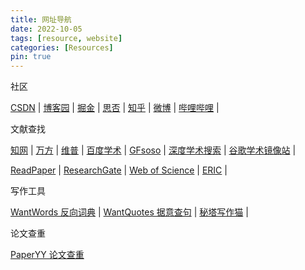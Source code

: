 ```yaml
---
title: 网址导航
date: 2022-10-05
tags: [resource, website]
categories: [Resources]
pin: true
---
```


社区

 [CSDN](https://www.csdn.net/) | [博客园](https://www.cnblogs.com/) | [掘金](https://juejin.cn/) | [思否](https://segmentfault.com/) | [知乎](https://www.zhihu.com/) | [微博](https://weibo.com/) | [哔哩哔哩](https://www.bilibili.com/) |

文献查找

 [知网](https://www.cnki.net/) | [万方](https://new.wanfangdata.com.cn/index.html) | [维普](http://www.cqvip.com/) | [百度学术](https://xueshu.baidu.com/) | [GFsoso](https://xs.scqylaw.com/) | [深度学术搜索](https://xs.zidianzhan.net/) | [谷歌学术镜像站](http://scholar.scqylaw.com/) |

 [ReadPaper](https://readpaper.com/) | [ResearchGate](https://www.researchgate.net/search/publication) | [Web of Science](https://www.webofscience.com/) | [ERIC](https://eric.ed.gov/?) |

写作工具

 [WantWords 反向词典](https://wantwords.net/) | [WantQuotes 据意查句](https://wantquotes.net/?ref=yigekuang.cn) | [秘塔写作猫](https://xiezuocat.com/#/) |

论文查重

 [PaperYY 论文查重](https://www.paperyy.com/)

